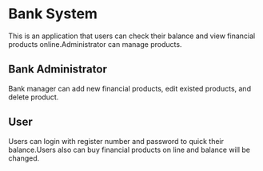 # Bank System

This is an application that users can check their balance and view financial products online.Administrator can manage products.

## Bank Administrator 

Bank manager can add new financial products, edit existed products, and delete product. 

## User

Users can login with register number and password to quick their balance.Users also can buy financial products on line and balance will be changed.

